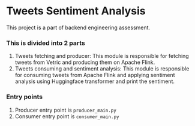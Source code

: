 # Tweets Sentiment Analysis

This project is a part of backend engineering assessment.

### This is divided into 2 parts

1. Tweets fetching and producer: This module is responsible for fetching tweets from Vetric and producing them on Apache
   Flink.
2. Tweets consuming and sentiment analysis: This module is responsible for consuming tweets from Apache Flink and
   applying sentiment analysis using Huggingface transformer and print the sentiment.

### Entry points

1. Producer entry point is `producer_main.py`
2. Consumer entry point is `consumer_main.py`
